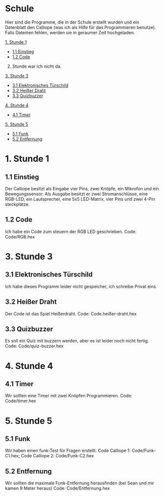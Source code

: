 # Schule

Hier sind die Programme, die in der Schule erstellt wurden und ein Datenblatt den Calliope (was ich als Hilfe für das Programmieren benutze). Falls Dateinen fehlen, werden sie in geraumer Zeit hochgeladen.

[1. Stunde 1](#1-stunde-1)
* [1.1 Einstieg](#11-einstieg)
* [1.2 Code](#12-code)

2. Stunde war ich nicht da.

[3. Stunde 3](#3-stunde-3)
* [3.1 Elektronisches Türschild](#31-elektronisches-türschild)
* [3.2 Heißer Draht](#32-heißer-draht)
* [3.3 Quizbuzzer](#33-quizbuzzer)

[4. Stunde 4](#4-stunde-4)
* [4.1 Timer](#41-timer)

[5. Stunde 5](#5-stunde-5)
* [5.1 Funk](#51-funk)
* [5.2 Entfernung](#52-entfernung)

# 1. Stunde 1
## 1.1 Einstieg
Der Calliope besitzt als Eingabe vier Pins, zwei Knöpfe, ein Mikrofon und ein Bewegungssensor. Als Ausgabe besitzt er zwei Stromanschlüsse, eine RGB-LED, ein Lautsprecher, eine 5x5 LED-Matrix, vier Pins und zwei 4-Pin steckplätze.

## 1.2 Code
Ich habe ein Code zum steuern der RGB LED geschrieben. Code: Code/RGB.hex

# 3. Stunde 3
## 3.1 Elektronisches Türschild
Ich habe dieses Programm leider nicht gespeicher, ich schreibe Privat eins.

## 3.2 Heißer Draht
Der Code ist das Spiel Heißerdraht. Code: Code.heißer-draht.hex

## 3.3 Quizbuzzer
Es soll ein Quiz mit buzzern werden, aber es ist leider noch nicht fertig. Code: Code/quiz-buzzer.hex

# 4. Stunde 4
## 4.1 Timer
Wir sollten eine Timer mit zwei Knöpfen Programmieren. Code: Code/timer.hex

# 5. Stunde 5
## 5.1 Funk
Wir haben einen funk-Test für Fragen erstellt.
Code Calliope 1: Code/Funk-C1.hex; 
Code Calliope 2: Code/Funk-C2.hex

## 5.2 Entfernung
Wir sollten die maximale Funk-Entfernung herausfinden (bei Sean und mir kamen 9 Meter heraus) Code: Code/Entfernung.hex
